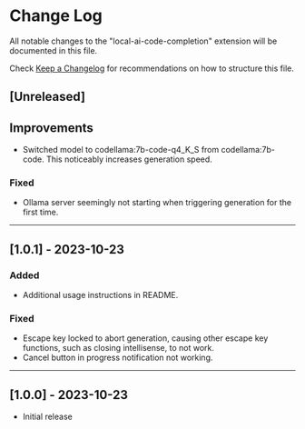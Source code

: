 # Change Log

All notable changes to the "local-ai-code-completion" extension will be documented in this file.

Check [Keep a Changelog](http://keepachangelog.com/) for recommendations on how to structure this file.

## [Unreleased]

## Improvements

- Switched model to codellama:7b-code-q4_K_S from codellama:7b-code. This noticeably increases generation speed.

### Fixed

- Ollama server seemingly not starting when triggering generation for the first time.

---

## [1.0.1] - 2023-10-23

### Added

- Additional usage instructions in README.

### Fixed

- Escape key locked to abort generation, causing other escape key functions, such as closing intellisense, to not work.
- Cancel button in progress notification not working.

---

## [1.0.0] - 2023-10-23

- Initial release
